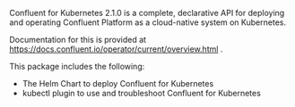 Confluent for Kubernetes 2.1.0 is a complete, declarative API for deploying and operating Confluent Platform as a cloud-native system on Kubernetes.

Documentation for this is provided at https://docs.confluent.io/operator/current/overview.html .

This package includes the following:
- The Helm Chart to deploy Confluent for Kubernetes
- kubectl plugin to use and troubleshoot Confluent for Kubernetes